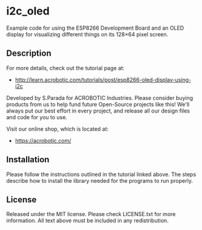 # i2c_oled

Example code for using the ESP8266 Development Board and an OLED display for
visualizing different things on its 128×64 pixel screen.

## Description

For more details, check out the tutorial page at:

   * http://learn.acrobotic.com/tutorials/post/esp8266-oled-display-using-i2c

Developed by S.Parada for ACROBOTIC Industries.  Please consider buying 
products from us to help fund future Open-Source projects like this! We'll
always put our best effort in every project, and release all our design 
files and code for you to use.

Visit our online shop, which is located at:

   * https://acrobotic.com/

## Installation

Please follow the instructions outlined in the tutorial linked above.  The steps
describe how to install the library needed for the programs to run properly.

## License

Released under the MIT license. Please check LICENSE.txt for more information. 
All text above must be included in any redistribution.
